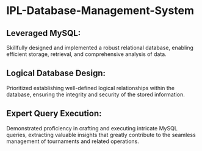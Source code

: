 # IPL-Database-Management-System  

## Leveraged MySQL:   
Skillfully designed and implemented a robust relational database, enabling efficient storage, retrieval, and comprehensive analysis of data.

## Logical Database Design:   
Prioritized establishing well-defined logical relationships within the database, ensuring the integrity and security of the stored information.

## Expert Query Execution:   
Demonstrated proficiency in crafting and executing intricate MySQL queries, extracting valuable insights that greatly contribute to the seamless management of tournaments and related operations.

